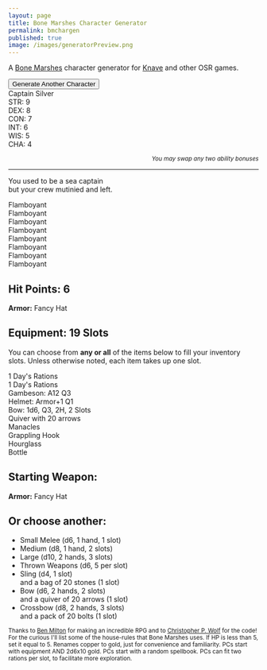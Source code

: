 ```yaml
---
layout: page
title: Bone Marshes Character Generator
permalink: bmchargen
published: true
image: /images/generatorPreview.png
---
```


<p>A <a href="/bone-marshes">Bone Marshes</a> character generator for <a href="https://www.drivethrurpg.com/product/250888/Knave">Knave</a> and other OSR games.</p>

<div class="buttonWrapper">
  <button class="btn btn-primary" onclick="generate()">Generate Another Character</button>
</div>

<div class="container generatorCard">
  <div class="row">
    <div class="col tightSpacing h1" id="charName">Captain Silver</div>
  </div>
  <div class="row">
		<div class="col-xl-2 col-md-4 tightSpacing h3" id="charSTR">STR: 9</div>
		<div class="col-xl-2 col-md-4 tightSpacing h3" id="charDEX">DEX: 8</div>
		<div class="col-xl-2 col-md-4 tightSpacing h3" id="charCON">CON: 7</div>
		<div class="col-xl-2 col-md-4 tightSpacing h3" id="charINT">INT: 6</div>
		<div class="col-xl-2 col-md-4 tightSpacing h3" id="charWIS">WIS: 5</div>
		<div class="col-xl-2 col-md-4 tightSpacing h3" id="charCHA">CHA: 4</div>
	</div>
  <p style="text-align: right;font-style: italic;"><small>You may swap any two ability bonuses</small></p>
  <hr class="tightSpacing">
  <p id="charHistory">
    You used to be a sea captain<br> but your crew mutinied and left.
  </p>
  <div class="row">
		<div class="col-xl-3 col-md-6 tightSpacing" id="charPhysique">Flamboyant</div>
		<div class="col-xl-3 col-md-6 tightSpacing" id="charSkin">Flamboyant</div>
		<div class="col-xl-3 col-md-6 tightSpacing" id="charFace">Flamboyant</div>
		<div class="col-xl-3 col-md-6 tightSpacing" id="charHair">Flamboyant</div>
		<div class="col-xl-3 col-md-6 tightSpacing" id="charSpeech">Flamboyant</div>
		<div class="col-xl-3 col-md-6 tightSpacing" id="charClothing">Flamboyant</div>
		<div class="col-xl-3 col-md-6 tightSpacing" id="charVirtue">Flamboyant</div>
		<div class="col-xl-3 col-md-6 tightSpacing" id="charVice">Flamboyant</div>
  </div>
  <div class="row">
    <div class="col-xl-6 col-md-9" style="border-right: 1px solid var(--border-color);">
      <h2 id="charHP" class="tightSpacing">Hit Points: 6</h2>
      <p id="charArmor">
        <strong>Armor:</strong> Fancy Hat		
      </p>
      <h2 id="charSlots" class="tightSpacing">
        Equipment: 19 Slots
      </h2>
      <p>
        You can choose from <strong>any or all</strong> of the items below to fill your inventory slots. Unless otherwise noted, each item takes up one slot. 
      </p>
      <p id="charItems">
        1 Day's Rations<br>1 Day's Rations<br>Gambeson: A12 Q3<br>Helmet: Armor+1 Q1<br>Bow: 1d6, Q3, 2H, 2 Slots<br>Quiver with 20 arrows<br>Manacles<br>Grappling Hook<br>Hourglass<br>Bottle			
      </p>
    </div>
    <div class="col-xl-6 col-md-9">
    <h2 class="tightSpacing">Starting Weapon:</h2>
      <p id="charWeapon">
        <strong>Armor:</strong> Fancy Hat		
      </p>
    <h2 class="tightSpacing">Or choose another:</h2>
      <ul>
        <li>Small Melee (d6, 1 hand, 1 slot)</li>
        <li>Medium (d8, 1 hand, 2 slots)</li>
        <li>Large (d10, 2 hands, 3 slots)</li>
        <li>Thrown Weapons (d6, 5 per slot)</li>
        <li>Sling (d4, 1 slot)<br>and a bag of 20 stones (1 slot)</li>
        <li>Bow (d6, 2 hands, 2 slots)<br>and a quiver of 20 arrows (1 slot)</li>
        <li>Crossbow (d8, 2 hands, 3 slots)<br>and a pack of 20 bolts (1 slot)</li>
      </ul> 
    </div>
  </div>
</div>

<small>Thanks to <a href="http://questingblog.com/">Ben Milton</a> for making an incredible RPG and to <a href="http://chrispwolf.com/">Christopher P. Wolf</a> for the code! For the curious I'll list some of the house-rules that Bone Marshes uses. If HP is less than 5, set it equal to 5. Renames copper to gold, just for convenience and familiarity. PCs start with equipment AND 2d6x10 gold. PCs start with a random spellbook. PCs can fit two rations per slot, to facilitate more exploration.</small>

<script>
var knave;

var xmlhttp = new XMLHttpRequest();
xmlhttp.onreadystatechange = function() {
  if (this.readyState == 4 && this.status == 200) {
    knave = JSON.parse(this.responseText);
  }
};
xmlhttp.open("GET", "/knave.json", true);
xmlhttp.send(); 

function generate() {
  /* ======= NAMES ======= */
  document.getElementById("charName").innerText = "Name: " + knave.Names[Math.floor(Math.random() * knave.Names.length)];

  /* ======= STATS ======= */
  var die1 = Math.floor(Math.random() * 6) + 1;
  var die2 = Math.floor(Math.random() * 6) + 1;
  var die3 = Math.floor(Math.random() * 6) + 1;
  document.getElementById("charSTR").innerText = "STR: " + Math.min(die1, die2, die3);
  var die1 = Math.floor(Math.random() * 6) + 1;
  var die2 = Math.floor(Math.random() * 6) + 1;
  var die3 = Math.floor(Math.random() * 6) + 1;
  document.getElementById("charDEX").innerText = "DEX: " + Math.min(die1, die2, die3);
  var die1 = Math.floor(Math.random() * 6) + 1;
  var die2 = Math.floor(Math.random() * 6) + 1;
  var die3 = Math.floor(Math.random() * 6) + 1;
  var charCON = Math.min(die1, die2, die3);
  document.getElementById("charCON").innerText = "CON: " + charCON;
  var die1 = Math.floor(Math.random() * 6) + 1;
  var die2 = Math.floor(Math.random() * 6) + 1;
  var die3 = Math.floor(Math.random() * 6) + 1;
  document.getElementById("charINT").innerText = "INT: " + Math.min(die1, die2, die3);
  var die1 = Math.floor(Math.random() * 6) + 1;
  var die2 = Math.floor(Math.random() * 6) + 1;
  var die3 = Math.floor(Math.random() * 6) + 1;
  document.getElementById("charWIS").innerText = "WIS: " + Math.min(die1, die2, die3);
  var die1 = Math.floor(Math.random() * 6) + 1;
  var die2 = Math.floor(Math.random() * 6) + 1;
  var die3 = Math.floor(Math.random() * 6) + 1;
  document.getElementById("charCHA").innerText = "CHA: " + Math.min(die1, die2, die3);

  /* ======= HP ======= */
  document.getElementById("charHP").innerText = "Hit Points: " + knave.HP[Math.floor(Math.random() * knave.HP.length)];

  /* ======= TRAITS ======= */
  document.getElementById("charPhysique").innerHTML = "<strong>Physique</strong><br>" + knave.Physique[Math.floor(Math.random() * knave.Physique.length)];

  document.getElementById("charFace").innerHTML = "<strong>Face</strong><br>" + knave.Face[Math.floor(Math.random() * knave.Face.length)];

  document.getElementById("charSkin").innerHTML = "<strong>Skin</strong><br>" + knave.Skin[Math.floor(Math.random() * knave.Skin.length)];

  document.getElementById("charHair").innerHTML = "<strong>Hair</strong><br>" + knave.Hair[Math.floor(Math.random() * knave.Hair.length)];

  document.getElementById("charClothing").innerHTML = "<strong>Clothing</strong><br>" + knave.Clothing[Math.floor(Math.random() * knave.Clothing.length)];

  document.getElementById("charVirtue").innerHTML = "<strong>Virtue</strong><br>" + knave.Virtues[Math.floor(Math.random() * knave.Virtues.length)];

  document.getElementById("charVice").innerHTML = "<strong>Vice</strong><br>" + knave.Vices[Math.floor(Math.random() * knave.Vices.length)];

  document.getElementById("charSpeech").innerHTML = "<strong>Speech</strong><br>" + knave.Speech[Math.floor(Math.random() * knave.Speech.length)];

  /* ======= HISTORY ======= */
  document.getElementById("charHistory").innerHTML = "You used to be " +
    knave.Background[Math.floor(Math.random() * knave.Background.length)] +
    " but then you were " + knave.Misfortune[Math.floor(Math.random() * knave.Misfortune.length)] +
    ". Now you are a Knave: a tomb-raiding, adventure-seeking ne’er-do-well who wields a spell book just as easily as a blade.";

  /* ======= WEAPONS ======= */
  document.getElementById("charWeapon").innerHTML = knave.Weapons[Math.floor(Math.random() * knave.Weapons.length)];

  /* ======= ARMOR ======= */
  document.getElementById("charSlots").innerText = "Equipment: " + (charCON + 10) + " Slots";

  document.getElementById("charArmor").innerHTML = knave.Armor[Math.floor(Math.random() * knave.Armor.length)];

  /* ======= EQUIPMENT ======= */
  var die1 = Math.floor(Math.random() * 6) + 1;
  var die2 = Math.floor(Math.random() * 6) + 1;
  var startGold = die1 + die2;
  startGold = startGold * 10;

  document.getElementById("charItems").innerHTML = "<ul><li>" +
    startGold + " gold (100 coins per slot)</li><li>2 days of rations</li><li>" +
    knave.Dungeoneering[Math.floor(Math.random() * knave.Dungeoneering.length)] + "</li><li>" +
    knave.Dungeoneering[Math.floor(Math.random() * knave.Dungeoneering.length)] + "</li><li>" +
    knave.General1[Math.floor(Math.random() * knave.General1.length)] + "</li><li>" +
    knave.General2[Math.floor(Math.random() * knave.General2.length)] +
    knave.ExtraArmor[Math.floor(Math.random() * knave.ExtraArmor.length)] +
    "</li><li>Spellbook - " + knave.Spells[Math.floor(Math.random() * knave.Spells.length)];
}

  document.getElementsByTagName('hy-push-state')[0].addEventListener('hy-push-state-load', function() {
    generate();
  });
</script>